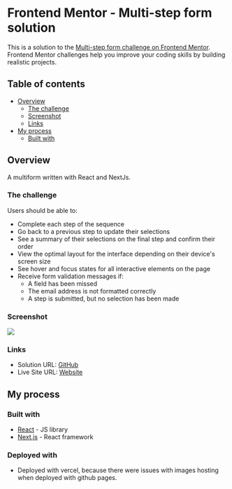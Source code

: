 # Frontend Mentor - Multi-step form solution

This is a solution to the [Multi-step form challenge on Frontend Mentor](https://www.frontendmentor.io/challenges/multistep-form-YVAnSdqQBJ).
Frontend Mentor challenges help you improve your coding skills by building realistic projects.

## Table of contents

- [Overview](#overview)
  - [The challenge](#the-challenge)
  - [Screenshot](#screenshot)
  - [Links](#links)
- [My process](#my-process)
  - [Built with](#built-with)

## Overview
 A multiform written with React and NextJs.
### The challenge

Users should be able to:

- Complete each step of the sequence
- Go back to a previous step to update their selections
- See a summary of their selections on the final step and confirm their order
- View the optimal layout for the interface depending on their device's screen size
- See hover and focus states for all interactive elements on the page
- Receive form validation messages if:
  - A field has been missed
  - The email address is not formatted correctly
  - A step is submitted, but no selection has been made

### Screenshot

![](./screenshot.jpg)

### Links

- Solution URL: [GitHub](https://github.com/rogozinds/multi-step-form)
- Live Site URL: [Website](https://multi-step-form-amber-ten.vercel.app/)

## My process

### Built with

- [React](https://reactjs.org/) - JS library
- [Next.js](https://nextjs.org/) - React framework

### Deployed with
- Deployed with vercel, because there were issues with images hosting when deployed with github pages.